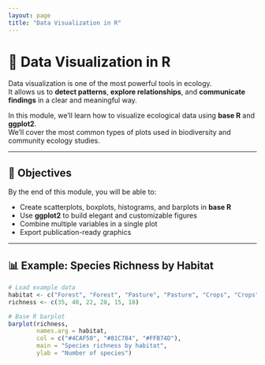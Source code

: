 ```yaml
---
layout: page
title: "Data Visualization in R"
---
```


# 🎨 Data Visualization in R

Data visualization is one of the most powerful tools in ecology.  
It allows us to **detect patterns**, **explore relationships**, and **communicate findings** in a clear and meaningful way.

In this module, we’ll learn how to visualize ecological data using **base R** and **ggplot2**.  
We’ll cover the most common types of plots used in biodiversity and community ecology studies.

---

## 🌿 Objectives

By the end of this module, you will be able to:

- Create scatterplots, boxplots, histograms, and barplots in **base R**  
- Use **ggplot2** to build elegant and customizable figures  
- Combine multiple variables in a single plot  
- Export publication-ready graphics

---

## 📊 Example: Species Richness by Habitat

```r
# Load example data
habitat <- c("Forest", "Forest", "Pasture", "Pasture", "Crops", "Crops")
richness <- c(35, 40, 22, 28, 15, 18)

# Base R barplot
barplot(richness,
        names.arg = habitat,
        col = c("#4CAF50", "#81C784", "#FFB74D"),
        main = "Species richness by habitat",
        ylab = "Number of species")
```
